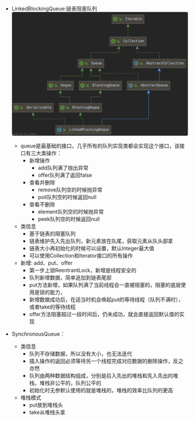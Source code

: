 - LinkedBlockingQueue:链表阻塞队列
    ![](/assets/iShot2020-09-15下午04.53.45.png)
    - queue是最基础的接口，几乎所有的队列实现类都会实现这个接口，该接口有三大类操作：
        - 新增操作
            - add队列满了抛出异常
            - offer队列满了返回false
        - 查看并删除
            - remove队列空的时候抛异常
            - poll队列空的时候返回null
        - 查看不删除
            - element队列空的时候抛异常
            - peek队列空的时候返回null
    - 类信息
        - 基于链表的阻塞队列
        - 链表维护先入先出队列，新元素放在队尾，获取元素从队头部拿
        - 链表大小再初始化的时候可以设置，默认Integer最大值
        - 可以使用Collection和Iterator接口的所有操作
    - 新增: add、put、offer
        - 第一步上锁ReentrantLock，新增是线程安全的
        - 队列新增数据，简单追加到链表尾部
        - put方法新增，如果队列满了当前线程会一直被阻塞的，阻塞的底层使用是锁的能力，
        - 新增数据成功后，在适当时机会唤起put的等待线程（队列不满时），或者take的等待线程
        - offer方法阻塞超过一段时间后，仍未成功，就会直接返回默认值的实现
        

- SynchronousQueue： 
    - 类信息
        - 队列不存储数据，所以没有大小，也无法迭代
        - 插入操作的返回必须等待另一个线程完成对应数据的删除操作，反之亦然
        - 队列由两种数据结构组成，分别是后入先出的堆栈和先入先出的堆栈，堆栈非公平的，队列公平的
        - 初始化时无参默认使用的就是堆栈的，堆栈的效率比队列的更高
    - 堆栈模式
        - put放到堆栈头
        - take从堆栈头拿